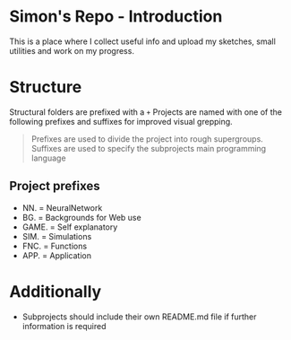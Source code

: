 # Simon's Repo - Introduction
This is a place where I collect useful info and upload my
sketches, small utilities and work on my progress.

# Structure
Structural folders are prefixed with a `+`
Projects are named with one of the following prefixes and suffixes for improved visual grepping.
> Prefixes are used to divide the project into rough supergroups.
> Suffixes are used to specify the subprojects main programming language

## Project prefixes
- NN.   = NeuralNetwork
- BG.   = Backgrounds for Web use
- GAME. = Self explanatory
- SIM.  = Simulations
- FNC.  = Functions
- APP.  = Application


# Additionally
- Subprojects should include their own README.md file if further information is required
